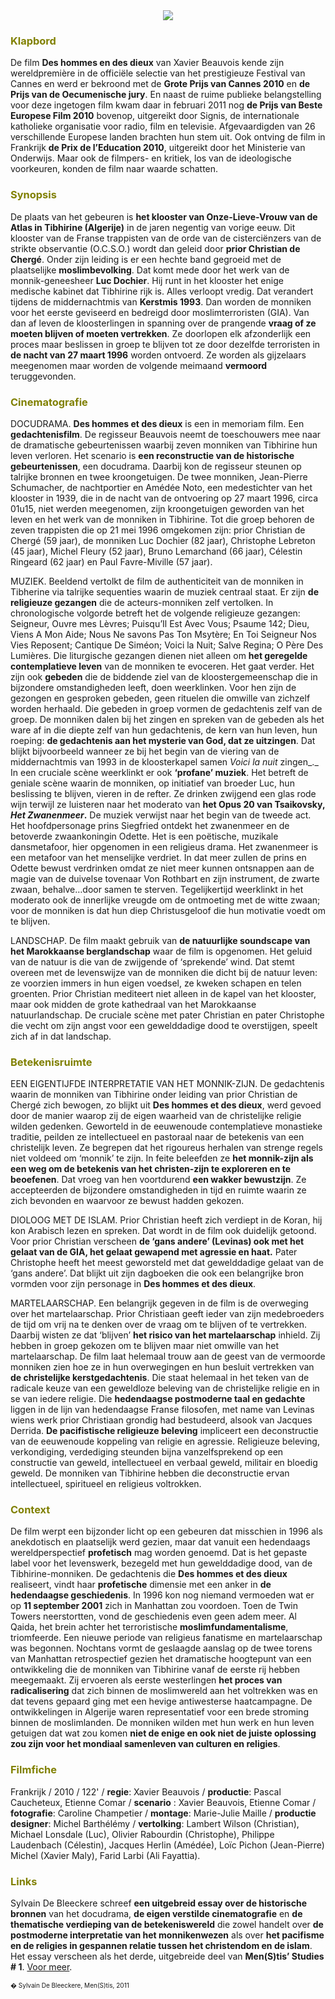 
<center>
<img src="hommes.jpg" >
</center>

<a name="KLA"></a>

### <font color="#808000">**Klapbord**</font>

De film **Des hommes en des dieux** van Xavier Beauvois kende zijn wereldpremière in de officiële selectie van het prestigieuze Festival van Cannes en werd er bekroond met de **Grote Prijs van Cannes 2010** en **de Prijs van de Oecumenische jury**. En naast de ruime publieke belangstelling voor deze ingetogen film kwam daar in februari 2011 nog **de Prijs van Beste Europese Film 2010** bovenop, uitgereikt door Signis, de internationale katholieke organisatie voor radio, film en televisie. Afgevaardigden van 26 verschillende Europese landen brachten hun stem uit. Ook ontving de film in Frankrijk **de Prix de l’Education 2010**, uitgereikt door het Ministerie van Onderwijs. Maar ook de filmpers- en kritiek, los van de ideologische voorkeuren, konden de film naar waarde schatten.

<a name="SYN"></a>

### <font color="#808000">**Synopsis**</font>

De plaats van het gebeuren is **het klooster van Onze-Lieve-Vrouw van de Atlas in Tibhirine (Algerije)** in de jaren negentig van vorige eeuw. Dit klooster van de Franse trappisten van de orde van de cisterciënzers van de strikte observantie (O.C.S.O.) wordt dan geleid door **prior Christian de Chergé**. Onder zijn leiding is er een hechte band gegroeid met de plaatselijke **moslimbevolking**. Dat komt mede door het werk van de monnik-geneesheer **Luc Dochier**. Hij runt in het klooster het enige medische kabinet dat Tibhirine rijk is. Alles verloopt vredig. Dat verandert tijdens de middernachtmis van **Kerstmis 1993**. Dan worden de monniken voor het eerste geviseerd en bedreigd door moslimterroristen (GIA). Van dan af leven de kloosterlingen in spanning over de prangende **vraag of ze moeten blijven of moeten vertrekken**. Ze doorlopen elk afzonderlijk een proces maar beslissen in groep te blijven tot ze door dezelfde terroristen in **de nacht van 27 maart 1996** worden ontvoerd. Ze worden als gijzelaars meegenomen maar worden de volgende meimaand **vermoord** teruggevonden.

<a name="CIN"></a>

### <font color="#808000">**Cinematografie**</font>

<span class="menstis">DOCUDRAMA</span>. **Des hommes et des dieux**  is een in memoriam film. Een **gedachtenisfilm**. De regisseur Beauvois neemt de toeschouwers mee naar de dramatische gebeurtenissen waarbij zeven monniken van Tibhirine hun leven verloren. Het scenario is **een reconstructie van de historische gebeurtenissen**, een docudrama. Daarbij kon de regisseur steunen op talrijke bronnen en twee kroongetuigen. De twee monniken, Jean-Pierre Schumacher, de nachtportier en Amédée Noto, een medestichter van het klooster in 1939, die in de nacht van de ontvoering op 27 maart 1996, circa 01u15, niet werden meegenomen, zijn kroongetuigen geworden van het leven en het werk van de monniken in Tibhirine. Tot die groep behoren de zeven trappisten die op 21 mei 1996 omgekomen zijn:  prior Christian de Chergé (59 jaar), de monniken Luc Dochier (82 jaar), Christophe Lebreton (45 jaar), Michel Fleury (52 jaar), Bruno Lemarchand (66 jaar), Célestin Ringeard (62 jaar) en Paul Favre-Miville (57 jaar).

<span class="menstis">MUZIEK</span>. Beeldend vertolkt de film de authenticiteit van de monniken in Tibherine via talrijke sequenties waarin de muziek centraal staat.  Er zijn **de religieuze gezangen** die de acteurs-monniken zelf vertolken. In chronologische volgorde betreft het de volgende religieuze gezangen: Seigneur, Ouvre mes Lèvres; Puisqu’Il Est Avec Vous; Psaume 142; Dieu, Viens A Mon Aide; Nous Ne savons Pas Ton Msytère; En Toi Seigneur Nos Vies Reposent; Cantique De Siméon; Voici la Nuit; Salve Regina; O Père Des Lumières. Die liturgische gezangen dienen niet alleen om **het geregelde contemplatieve leven** van de monniken te evoceren. Het gaat verder. Het zijn ook **gebeden** die de biddende ziel van de kloostergemeenschap die in bijzondere omstandigheden leeft, doen weerklinken. Voor hen zijn de gezongen en gesproken gebeden, geen rituelen die omwille van zichzelf worden herhaald. Die gebeden in groep vormen de gedachtenis zelf van de groep. De monniken dalen bij het zingen en spreken van de gebeden als het ware af in die diepte zelf van hun gedachtenis, de kern van hun leven, hun roeping: **de gedachtenis aan het mysterie van God, dat ze uitzingen**. Dat blijkt bijvoorbeeld wanneer ze bij het begin van de viering van de middernachtmis van 1993 in de kloosterkapel samen _Voici la nuit_ zingen_._ In een cruciale scène weerklinkt er ook **‘profane’ muziek**. Het betreft de geniale scène waarin de monniken, op initiatief van broeder Luc, hun beslissing te blijven, vieren in de refter. Ze drinken zwijgend een glas rode wijn terwijl ze luisteren naar het moderato van **het Opus 20 van Tsaikovsky, _Het Zwanenmeer_.** De muziek verwijst naar het begin van de tweede act. Het hoofdpersonage prins Siegfried ontdekt het zwanenmeer en de betoverde zwaankoningin  Odette. Het is een poëtische, muzikale dansmetafoor, hier opgenomen in een religieus drama. Het zwanenmeer is een metafoor van het menselijke verdriet. In dat meer zullen de prins en Odette bewust verdrinken omdat ze niet meer kunnen ontsnappen aan de magie van de duivelse tovenaar Von Rothbart en zijn instrument, de zwarte zwaan, behalve…door samen te sterven. Tegelijkertijd weerklinkt in het moderato ook de innerlijke vreugde om de ontmoeting met de witte zwaan; voor de monniken is dat hun diep Christusgeloof die hun motivatie voedt om te blijven.

<span class="menstis">LANDSCHAP</span>. De film maakt gebruik van **de natuurlijke soundscape van het Marokkaanse berglandschap** waar de film is opgenomen. Het geluid van de natuur is die van de zwijgende of ‘sprekende’ wind. Dat stemt overeen met de levenswijze van de monniken die dicht bij de natuur leven: ze voorzien immers in hun eigen voedsel, ze kweken schapen en telen groenten. Prior Christian mediteert niet alleen in de kapel van het klooster, maar ook midden de grote kathedraal van het  Marokkaanse natuurlandschap. De cruciale scène met pater Christian en pater Christophe die vecht om zijn angst voor een gewelddadige dood te overstijgen, speelt zich af in dat landschap.

<a name="BET"></a>

### <font color="#808000">**Betekenisruimte**</font>

<span class="menstis">EEN EIGENTIJFDE INTERPRETATIE VAN HET MONNIK-ZIJN.</span> De gedachtenis waarin de monniken van Tibhirine onder leiding van prior Christian de Chergé zich bewogen, zo blijkt uit **Des hommes et des dieux**, werd gevoed door de manier waarop zij de eigen waarheid van de christelijke religie wilden gedenken. Geworteld in de eeuwenoude contemplatieve monastieke traditie, peilden ze intellectueel en pastoraal naar de betekenis van een christelijk leven. Ze begrepen dat het rigoureus herhalen van strenge regels niet voldeed om ‘monnik’ te zijn. In feite beleefden ze **het monnik-zijn als een weg om de betekenis van het christen-zijn te exploreren en te beoefenen**. Dat vroeg van hen voortdurend **een wakker bewustzijn**. Ze accepteerden de bijzondere omstandigheden in tijd en ruimte waarin ze zich bevonden en waarvoor ze bewust hadden gekozen.

<span class="menstis">DIOLOOG MET DE ISLAM</span>. Prior Christian heeft zich verdiept in de Koran, hij kon Arabisch lezen en spreken. Dat wordt in de film ook duidelijk getoond. Voor prior Christian verscheen **de ‘gans andere’ (Levinas) ook met het gelaat van de GIA, het gelaat gewapend met agressie en haat.** Pater Christophe heeft het meest geworsteld met dat gewelddadige gelaat van de ‘gans andere’. Dat blijkt uit zijn dagboeken die ook een belangrijke bron vormden voor zijn personage in **Des hommes et des dieux**.

<span class="menstis">MARTELAARSCHAP</span>. Een belangrijk gegeven in de film is de overweging over het martelaarschap. Prior Christiaan geeft ieder van zijn medebroeders de tijd om vrij na te denken over de vraag om te blijven of te vertrekken. Daarbij wisten ze dat ‘blijven’ **het risico van het martelaarschap** inhield. Zij hebben in groep gekozen om te blijven maar niet omwille van het martelaarschap. De film laat helemaal trouw aan de geest van de vermoorde monniken zien hoe ze in hun overwegingen en hun besluit vertrekken van **de christelijke kerstgedachtenis**. Die staat helemaal in het teken van de radicale keuze van een geweldloze beleving van de christelijke religie en in se van iedere religie. Die  **hedendaagse postmoderne taal en gedachte** liggen in de lijn van hedendaagse Franse filosofen, met name van Levinas wiens werk prior Christiaan grondig had bestudeerd, alsook van Jacques Derrida. **De pacifistische religieuze beleving** impliceert een deconstructie van de eeuwenoude koppeling van religie en agressie. Religieuze beleving, verkondiging, verdediging steunden bijna vanzelfsprekend op een constructie van geweld, intellectueel en verbaal geweld, militair en bloedig geweld. De monniken van Tibhirine hebben die deconstructie ervan intellectueel, spiritueel en religieus voltrokken.  <a name="CON"></a>

### <font color="#808000">**Context**</font>

De film werpt een bijzonder licht op een gebeuren dat misschien in 1996 als anekdotisch en plaatselijk werd gezien, maar dat vanuit een hedendaags wereldperspectief **profetisch** mag worden genoemd. Dat is het gepaste label voor het levenswerk, bezegeld met hun gewelddadige dood, van de Tibhirine-monniken. De gedachtenis die **Des hommes et des dieux** realiseert, vindt haar **profetische** dimensie met een anker in **de hedendaagse geschiedenis**. In 1996 kon nog niemand vermoeden wat er op **11 september 2001** zich in Manhattan zou voordoen. Toen de Twin Towers neerstortten, vond de geschiedenis even geen adem meer. Al Qaida, het brein achter het terroristische **moslimfundamentalisme**, triomfeerde. Een nieuwe periode van religieus fanatisme en martelaarschap was begonnen. Nochtans vormt de geslaagde aanslag op de twee torens van Manhattan retrospectief gezien het dramatische hoogtepunt van een ontwikkeling die de monniken van Tibhirine vanaf de eerste rij hebben meegemaakt. Zij ervoeren als eerste westerlingen **het proces van radicalisering** dat zich binnen de moslimwereld aan het voltrekken was en dat tevens gepaard ging met een hevige antiwesterse haatcampagne. De ontwikkelingen in Algerije waren representatief voor een brede stroming binnen de moslimlanden. De monniken wilden met hun werk en hun leven getuigen dat wat zou komen **niet de enige en ook niet de juiste oplossing zou zijn voor het mondiaal samenleven van culturen en religies**.

<a name="FIL"></a>

### <font color="#808000">**Filmfiche**</font>

Frankrijk / 2010 / 122' / **regie**: Xavier Beauvois / **productie**: Pascal Caucheteux, Etienne Comar / **scenario** : Xavier Beauvois, Etienne Comar / **fotografie**: Caroline Champetier / **montage**: Marie-Julie Maille /  **productie designer**: Michel Barthélémy / **vertolking**: Lambert Wilson (Christian), Michael Lonsdale (Luc), Olivier Rabourdin (Christophe), Philippe Laudenbach (Célestin), Jacques Herlin (Amédée), Loïc Pichon  (Jean-Pierre) Michel (Xavier Maly), Farid Larbi (Ali Fayattia).

<a name="LIN"></a>

### <font color="#808000">**Links**</font>

Sylvain De Bleeckere schreef **een uitgebreid essay over de historische bronnen** van het docudrama, **de eigen verstilde cinematografie** en **de thematische verdieping van de betekeniswereld** die zowel handelt over **de postmoderne interpretatie van het monnikenwezen** als over **het pacifisme en de religies in gespannen relatie tussen het christendom en de islam**. Het essay verscheen als het derde, uitgebreide deel van **Men(S)tis’ Studies # 1**. [Voor meer](../blog/index.html).

<font size="-2">� Sylvain De Bleeckere, Men(S)tis, 2011</font>
